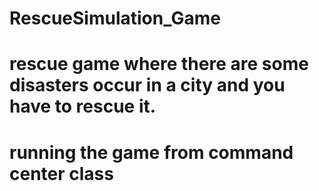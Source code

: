 # RescueSimulation_Game
# rescue game where there are some disasters occur in a city and you have to rescue it.
# running the game from command center class

